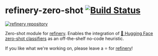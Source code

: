 # refinery-zero-shot [![Build Status](https://drone.dev.onetask.ai/api/badges/code-kern-ai/refinery-zero-shot/status.svg?ref=refs/heads/dev)](https://drone.dev.onetask.ai/code-kern-ai/refinery-zero-shot)
[![refinery repository](https://uploads-ssl.webflow.com/61e47fafb12bd56b40022a49/62c2f30f935f4d37dc864eeb_Kern%20refinery.png)](https://github.com/code-kern-ai/refinery)

Zero-shot module for [refinery](https://github.com/code-kern-ai/refinery). Enables the integration of [🤗 Hugging Face zero-shot classifiers](https://huggingface.co/models?pipeline_tag=zero-shot-classification&sort=downloads) as an off-the-shelf no-code heuristic.


If you like what we're working on, please leave a ⭐ for [refinery](https://github.com/code-kern-ai/refinery)!

